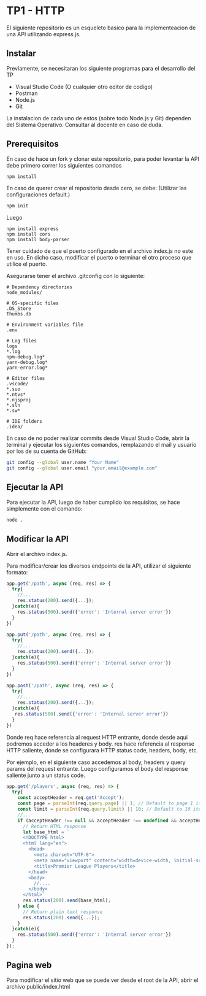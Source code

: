 # TP1 - HTTP
El siguiente repositorio es un esqueleto basico para la implementeacion de una API utilizando express.js. 

## Instalar
Previamente, se necesitaran los siguiente programas para el desarrollo del TP
- Visual Studio Code (O cualquier otro editor de codigo)
- Postman
- Node.js
- Git
  
La instalacion de cada uno de estos (sobre todo Node.js y Git) dependen del Sistema Operativo. Consultar
al docente en caso de duda.

## Prerequisitos
En caso de hace un fork y clonar este repositorio, para poder levantar la API debe primero correr los siguientes comandos
```bash
npm install
```
En caso de querer crear el repositorio desde cero, se debe: (Utilizar las configuraciones default.)
```bash
npm init
```
Luego
```
npm install express
npm install cors
npm install body-parser
```
Tener cuidado de que el puerto configurado en el archivo index.js no este en uso. En dicho caso, modificar el puerto o terminar el otro proceso que utilice el puerto.

Asegurarse tener el archivo .gitconfig con lo siguiente:
```
# Dependency directories
node_modules/

# OS-specific files
.DS_Store
Thumbs.db

# Environment variables file
.env

# Log files
logs
*.log
npm-debug.log*
yarn-debug.log*
yarn-error.log*

# Editor files
.vscode/
*.suo
*.ntvs*
*.njsproj
*.sln
*.sw*

# IDE folders
.idea/
```

En caso de no poder realizar commits desde Visual Studio Code, abrir la terminal y ejecutar los siguientes comandos, remplazando el mail y usuario por los de su cuenta de GitHub:
```bash
git config --global user.name "Your Name"
git config --global user.email "your.email@example.com"
```

## Ejecutar la API
Para ejecutar la API, luego de haber cumplido los requisitos, se hace simplemente con el comando:
```bash
node .
```

## Modificar la API
Abrir el archivo index.js.

Para modificar/crear los diversos endpoints de la API, utilizar el siguiente formato:
```javascript
app.get('/path', async (req, res) => {
  try{
    //...
    res.status(200).send({...});
  }catch(e){
    res.status(500).send({'error': 'Internal server error'})
  }
})

app.put('/path', async (req, res) => {
  try{
    //...
    res.status(200).send({...});
  }catch(e){
    res.status(500).send({'error': 'Internal server error'})
  }
})

app.post('/path', async (req, res) => {
  try{
    //...
    res.status(200).send({...});
  }catch(e){
   res.status(500).send({'error': 'Internal server error'}) 
  }
})
```
Donde req hace referencia al request HTTP entrante, donde desde aqui podremos acceder a los headeres y body.
res hace referencia al response HTTP saliente, donde se configurara HTTP status code, headers, body, etc.

Por ejemplo, en el siguiente caso accedemos al body, headers y query params del request entrante. Luego configuramos el body del response saliente junto a un status code.


```javascript
app.get('/players', async (req, res) => {
  try{
    const acceptHeader = req.get('Accept');
    const page = parseInt(req.query.page) || 1; // Default to page 1 if not specified
    const limit = parseInt(req.query.limit) || 10; // Default to 10 items per page if not specified
    //...
    if (acceptHeader !== null && acceptHeader !== undefined && acceptHeader.includes('text/html')) {
      // Return HTML response
      let base_html = `
      <!DOCTYPE html>
      <html lang="en">
        <head>
          <meta charset="UTF-8">
          <meta name="viewport" content="width=device-width, initial-scale=1.0">
          <title>Premier League Players</title>
        </head>
        <body>
          //....
        </body>
      </html>`
      res.status(200).send(base_html);
    } else {
      // Return plain text response
      res.status(200).send({...});
    }    
  }catch(e){
    res.status(500).send({'error': 'Internal server error'})
  }
});
```

## Pagina web
Para modificar el sitio web que se puede ver desde el root de la API, abrir el archivo public/index.html
